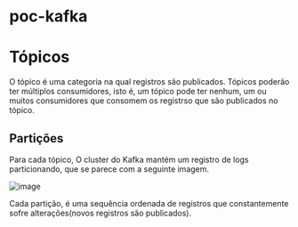 # poc-kafka

# Tópicos
O tópico é uma categoria na qual registros são publicados. Tópicos poderão ter múltiplos consumidores, isto é, um tópico pode ter nenhum, um ou muitos consumidores que consomem os registrso que são publicados no tópico.

## Partições
Para cada tópico, O cluster do Kafka mantém um registro de logs particionando, que se parece com a seguinte imagem.

![image](https://user-images.githubusercontent.com/60265139/73369847-0a149180-4292-11ea-83dd-3fa618f1a71a.png)

Cada partição, é uma sequência ordenada de registros que constantemente sofre alterações(novos registros são publicados). 
	

